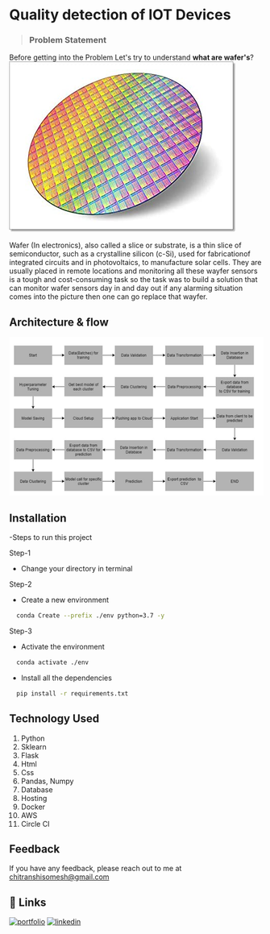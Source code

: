 
# Quality detection of IOT Devices
>### **Problem Statement**
Before getting into the Problem Let's try to understand **what are wafer's**?
![alt text](https://github.com/someshnaman/Quality_detection_of_IoT_devices/blob/master/templates/Sil.jpg?raw=true)


Wafer (In electronics), also called a slice or substrate, is a thin slice of semiconductor,
such as a crystalline silicon (c-Si), used for fabricationof integrated circuits and in photovoltaics,
to manufacture solar cells.
They are usually placed in remote locations and monitoring all these wayfer sensors is a tough and cost-consuming task so the task was to build a solution that can monitor wafer sensors day in and day out if any alarming situation comes into the picture then one can go replace that wayfer. 


## Architecture & flow
![alt text](https://github.com/someshnaman/Quality_detection_of_IoT_devices/blob/master/LLD/Screenshots/Archi.PNG?raw=true)
## Installation
-Steps to run this project

Step-1
- Change your directory in terminal 

Step-2
- Create a new environment

```bash
  conda Create --prefix ./env python=3.7 -y  
```
Step-3
- Activate the environment
```bash
  conda activate ./env   
```
- Install all the dependencies
```bash
  pip install -r requirements.txt
```

## Technology Used
1. Python 
2. Sklearn
3. Flask
4. Html
5. Css
6. Pandas, Numpy 
7. Database 
8. Hosting
9. Docker
10. AWS
11. Circle CI 

## Feedback

If you have any feedback, please reach out to me at chitranshisomesh@gmail.com


## 🔗 Links
[![portfolio](https://img.shields.io/badge/my_portfolio-000?style=for-the-badge&logo=ko-fi&logoColor=white)](https://github.com/someshnaman)
[![linkedin](https://img.shields.io/badge/linkedin-0A66C2?style=for-the-badge&logo=linkedin&logoColor=white)](https://www.linkedin.com/in/somesh-naman/)
